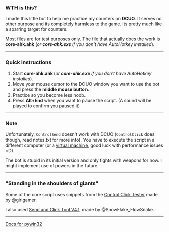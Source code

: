 ### WTH is this?

I made this little bot to help me practice my counters on **DCUO**. It serves no other purpose and its completely harmless to the game. Its pretty much like a sparring target for counters.

Most files are for test purposes only.
The file that actually does the work is **core-ahk.ahk** (*or **core-ahk.exe** if you don't have AutoHotkey installed*).

------

### Quick instructions

1. Start **core-ahk.ahk** (*or **core-ahk.exe** if you don't have AutoHotkey installed*).
2. Move your mouse cursor to the DCUO window you want to use the bot and press the **middle mouse button**.
3. Practice so you become less noob.
4. Press **Alt+End** when you want to pause the script. (A sound will be played to confirm you paused it)
------

### Note

Unfortunately, `ControlSend` doesn't work with DCUO (`ControlClick` does though, read notes.txt for more info). You have to execute the script in a different computer (or a [virtual machine](https://en.wikipedia.org/wiki/Virtual_machine), good luck with performance issues =D).

The bot is stupid in its initial version and only fights with weapons for now. I might implement use of powers in the future.

------

### "Standing in the shoulders of giants"

Some of the core script uses snippets from the [Control Click Tester](https://autohotkey.com/board/topic/82924-basic-controlclick-tester/) made by @girlgamer.

I also used [Send and Click Tool V4.1](https://autohotkey.com/board/topic/95653-send-and-click-tool-v41/), made by @SnowFlake_FlowSnake.

------

[Docs for pywin32](http://timgolden.me.uk/pywin32-docs/contents.html)